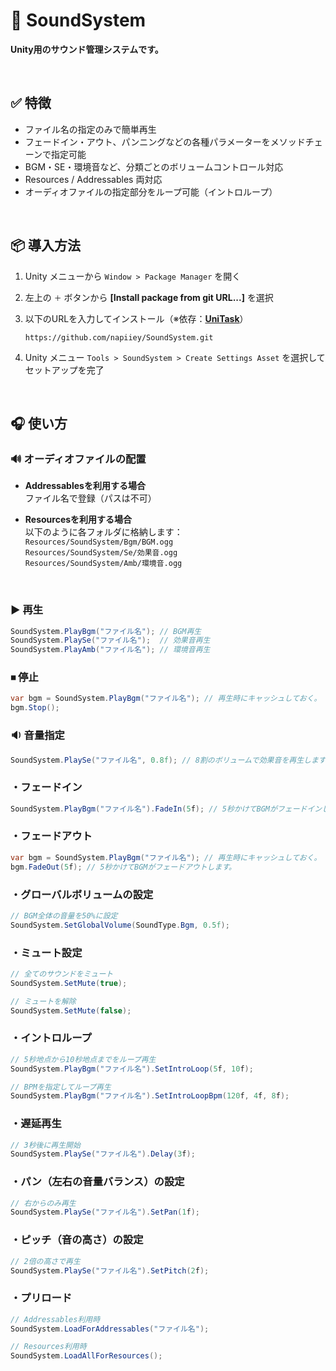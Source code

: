 # 🎵 SoundSystem

**Unity用のサウンド管理システムです。**


&nbsp;
## ✅ 特徴

- ファイル名の指定のみで簡単再生  
- フェードイン・アウト、パンニングなどの各種パラメーターをメソッドチェーンで指定可能  
- BGM・SE・環境音など、分類ごとのボリュームコントロール対応  
- Resources / Addressables 両対応
- オーディオファイルの指定部分をループ可能（イントロループ）


&nbsp;
## 📦 導入方法

1. Unity メニューから `Window > Package Manager` を開く  
2. 左上の `＋` ボタンから **[Install package from git URL...]** を選択  
3. 以下のURLを入力してインストール（※依存：**[UniTask](https://github.com/Cysharp/UniTask)**）  

    ```
    https://github.com/napiiey/SoundSystem.git
    ```

4. Unity メニュー `Tools > SoundSystem > Create Settings Asset` を選択してセットアップを完了


&nbsp;
## 🎧 使い方

### 🔊 オーディオファイルの配置

- **Addressablesを利用する場合**  
  ファイル名で登録（パスは不可）

- **Resourcesを利用する場合**  
  以下のように各フォルダに格納します：  
  `Resources/SoundSystem/Bgm/BGM.ogg`  
  `Resources/SoundSystem/Se/効果音.ogg`  
  `Resources/SoundSystem/Amb/環境音.ogg`  


&nbsp;
### ▶️ 再生

```csharp
SoundSystem.PlayBgm("ファイル名"); // BGM再生  
SoundSystem.PlaySe("ファイル名");  // 効果音再生  
SoundSystem.PlayAmb("ファイル名"); // 環境音再生
```

### ⏹ 停止
```csharp
var bgm = SoundSystem.PlayBgm("ファイル名"); // 再生時にキャッシュしておく。
bgm.Stop();
```

### 🔉 音量指定
```csharp
SoundSystem.PlaySe("ファイル名", 0.8f); // 8割のボリュームで効果音を再生します。
```

### ・フェードイン
```csharp
SoundSystem.PlayBgm("ファイル名").FadeIn(5f); // 5秒かけてBGMがフェードインします。
```

### ・フェードアウト
```csharp
var bgm = SoundSystem.PlayBgm("ファイル名"); // 再生時にキャッシュしておく。
bgm.FadeOut(5f); // 5秒かけてBGMがフェードアウトします。
```

### ・グローバルボリュームの設定
```csharp
// BGM全体の音量を50%に設定
SoundSystem.SetGlobalVolume(SoundType.Bgm, 0.5f);
```

### ・ミュート設定
```csharp
// 全てのサウンドをミュート
SoundSystem.SetMute(true);

// ミュートを解除
SoundSystem.SetMute(false);
```

### ・イントロループ
```csharp
// 5秒地点から10秒地点までをループ再生
SoundSystem.PlayBgm("ファイル名").SetIntroLoop(5f, 10f);

// BPMを指定してループ再生
SoundSystem.PlayBgm("ファイル名").SetIntroLoopBpm(120f, 4f, 8f);
```

### ・遅延再生
```csharp
// 3秒後に再生開始
SoundSystem.PlaySe("ファイル名").Delay(3f);
```

### ・パン（左右の音量バランス）の設定
```csharp
// 右からのみ再生
SoundSystem.PlaySe("ファイル名").SetPan(1f);
```

### ・ピッチ（音の高さ）の設定
```csharp
// 2倍の高さで再生
SoundSystem.PlaySe("ファイル名").SetPitch(2f);
```

### ・プリロード
```csharp
// Addressables利用時
SoundSystem.LoadForAddressables("ファイル名");

// Resources利用時
SoundSystem.LoadAllForResources();
```